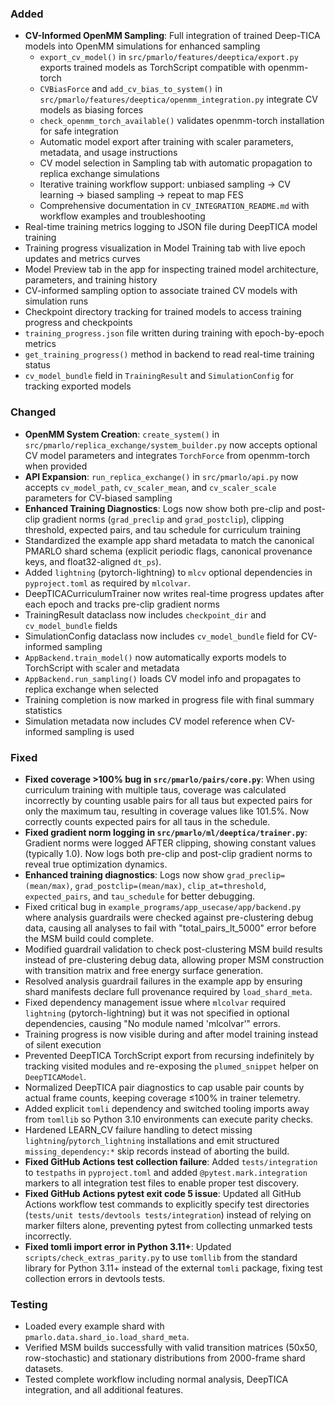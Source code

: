 ### Added
- **CV-Informed OpenMM Sampling**: Full integration of trained Deep-TICA models into OpenMM simulations for enhanced sampling
  - `export_cv_model()` in `src/pmarlo/features/deeptica/export.py` exports trained models as TorchScript compatible with openmm-torch
  - `CVBiasForce` and `add_cv_bias_to_system()` in `src/pmarlo/features/deeptica/openmm_integration.py` integrate CV models as biasing forces
  - `check_openmm_torch_available()` validates openmm-torch installation for safe integration
  - Automatic model export after training with scaler parameters, metadata, and usage instructions
  - CV model selection in Sampling tab with automatic propagation to replica exchange simulations
  - Iterative training workflow support: unbiased sampling → CV learning → biased sampling → repeat to map FES
  - Comprehensive documentation in `CV_INTEGRATION_README.md` with workflow examples and troubleshooting
- Real-time training metrics logging to JSON file during DeepTICA model training
- Training progress visualization in Model Training tab with live epoch updates and metrics curves
- Model Preview tab in the app for inspecting trained model architecture, parameters, and training history
- CV-informed sampling option to associate trained CV models with simulation runs
- Checkpoint directory tracking for trained models to access training progress and checkpoints
- `training_progress.json` file written during training with epoch-by-epoch metrics
- `get_training_progress()` method in backend to read real-time training status
- `cv_model_bundle` field in `TrainingResult` and `SimulationConfig` for tracking exported models

### Changed
- **OpenMM System Creation**: `create_system()` in `src/pmarlo/replica_exchange/system_builder.py` now accepts optional CV model parameters and integrates `TorchForce` from openmm-torch when provided
- **API Expansion**: `run_replica_exchange()` in `src/pmarlo/api.py` now accepts `cv_model_path`, `cv_scaler_mean`, and `cv_scaler_scale` parameters for CV-biased sampling
- **Enhanced Training Diagnostics**: Logs now show both pre-clip and post-clip gradient norms (`grad_preclip` and `grad_postclip`), clipping threshold, expected pairs, and tau schedule for curriculum training
- Standardized the example app shard metadata to match the canonical PMARLO shard schema (explicit periodic flags, canonical provenance keys, and float32-aligned `dt_ps`).
- Added `lightning` (pytorch-lightning) to `mlcv` optional dependencies in `pyproject.toml` as required by `mlcolvar`.
- DeepTICACurriculumTrainer now writes real-time progress updates after each epoch and tracks pre-clip gradient norms
- TrainingResult dataclass now includes `checkpoint_dir` and `cv_model_bundle` fields
- SimulationConfig dataclass now includes `cv_model_bundle` field for CV-informed sampling
- `AppBackend.train_model()` now automatically exports models to TorchScript with scaler and metadata
- `AppBackend.run_sampling()` loads CV model info and propagates to replica exchange when selected
- Training completion is now marked in progress file with final summary statistics
- Simulation metadata now includes CV model reference when CV-informed sampling is used

### Fixed
- **Fixed coverage >100% bug in `src/pmarlo/pairs/core.py`**: When using curriculum training with multiple taus, coverage was calculated incorrectly by counting usable pairs for all taus but expected pairs for only the maximum tau, resulting in coverage values like 101.5%. Now correctly counts expected pairs for all taus in the schedule.
- **Fixed gradient norm logging in `src/pmarlo/ml/deeptica/trainer.py`**: Gradient norms were logged AFTER clipping, showing constant values (typically 1.0). Now logs both pre-clip and post-clip gradient norms to reveal true optimization dynamics.
- **Enhanced training diagnostics**: Logs now show `grad_preclip=(mean/max)`, `grad_postclip=(mean/max)`, `clip_at=threshold`, `expected_pairs`, and `tau_schedule` for better debugging.
- Fixed critical bug in `example_programs/app_usecase/app/backend.py` where analysis guardrails were checked against pre-clustering debug data, causing all analyses to fail with "total_pairs_lt_5000" error before the MSM build could complete.
- Modified guardrail validation to check post-clustering MSM build results instead of pre-clustering debug data, allowing proper MSM construction with transition matrix and free energy surface generation.
- Resolved analysis guardrail failures in the example app by ensuring shard manifests declare full provenance required by `load_shard_meta`.
- Fixed dependency management issue where `mlcolvar` required `lightning` (pytorch-lightning) but it was not specified in optional dependencies, causing "No module named 'mlcolvar'" errors.
- Training progress is now visible during and after model training instead of silent execution
- Prevented DeepTICA TorchScript export from recursing indefinitely by tracking visited modules and re-exposing the `plumed_snippet` helper on `DeepTICAModel`.
- Normalized DeepTICA pair diagnostics to cap usable pair counts by actual frame counts, keeping coverage ≤100% in trainer telemetry.
- Added explicit `tomli` dependency and switched tooling imports away from `tomllib` so Python 3.10 environments can execute parity checks.
- Hardened LEARN_CV failure handling to detect missing `lightning`/`pytorch_lightning` installations and emit structured `missing_dependency:*` skip records instead of aborting the build.
- **Fixed GitHub Actions test collection failure**: Added `tests/integration` to `testpaths` in `pyproject.toml` and added `@pytest.mark.integration` markers to all integration test files to enable proper test discovery.
- **Fixed GitHub Actions pytest exit code 5 issue**: Updated all GitHub Actions workflow test commands to explicitly specify test directories (`tests/unit tests/devtools tests/integration`) instead of relying on marker filters alone, preventing pytest from collecting unmarked tests incorrectly.
- **Fixed tomli import error in Python 3.11+**: Updated `scripts/check_extras_parity.py` to use `tomllib` from the standard library for Python 3.11+ instead of the external `tomli` package, fixing test collection errors in devtools tests.

### Testing
- Loaded every example shard with `pmarlo.data.shard_io.load_shard_meta`.
- Verified MSM builds successfully with valid transition matrices (50x50, row-stochastic) and stationary distributions from 2000-frame shard datasets.
- Tested complete workflow including normal analysis, DeepTICA integration, and all additional features.
